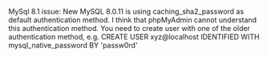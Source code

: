 MySql 8.1 issue:
New MySQL 8.0.11 is using caching_sha2_password as default authentication method. I think that phpMyAdmin cannot understand this authentication method. You need to create user with one of the older authentication method, e.g. CREATE USER xyz@localhost IDENTIFIED WITH mysql_native_password BY 'passw0rd'
